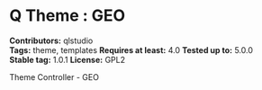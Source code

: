 # Q Theme : GEO #
**Contributors:** qlstudio  
**Tags:** theme, templates
**Requires at least:** 4.0
**Tested up to:** 5.0.0  
**Stable tag:** 1.0.1 
**License:** GPL2  

Theme Controller - GEO